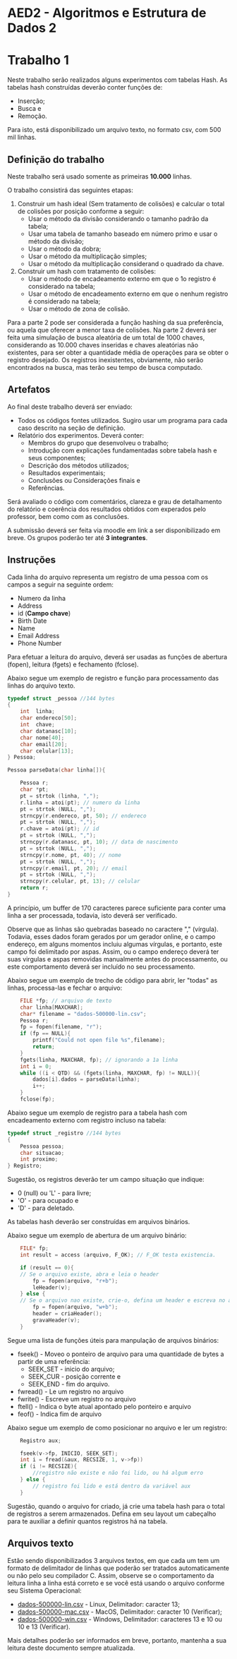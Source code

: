 # AED2 - Algoritmos e Estrutura de Dados 2

# Trabalho 1

Neste trabalho serão realizados alguns experimentos com tabelas Hash. As tabelas hash construídas deverão conter funções de:
* Inserção;
* Busca e
* Remoção.

Para isto, está disponibilizado um arquivo texto, no formato csv, com 500 mil linhas.

## Definição do trabalho

Neste trabalho será usado somente as primeiras **10.000** linhas.

O trabalho consistirá das seguintes etapas:

1. Construir um hash ideal (Sem tratamento de colisões) e calcular o total de colisões por posição conforme a seguir:
    * Usar o método da divisão considerando o tamanho padrão da tabela;
    * Usar uma tabela de tamanho baseado em número primo e usar o método da divisão;
    * Usar o método da dobra;
    * Usar o método da multiplicação simples;
    * Usar o método da multiplicação considerand o quadrado da chave.
2. Construir um hash com tratamento de colisões:
    * Usar o método de encadeamento externo em que o 1o registro é considerado na tabela;
    * Usar o método de encadeamento externo em que o nenhum registro é considerado na tabela;
    * Usar o método de zona de colisão.

Para a parte 2 pode ser considerada a função hashing da sua preferência, ou aquela que oferecer a menor taxa de colisões.
Na parte 2 deverá ser feita uma simulação de busca aleatória de um total de 1000 chaves, considerando as 10.000 chaves inseridas e chaves aleatórias não existentes, para ser obter a quantidade média de operações para se obter o registro desejado. Os registros inexistentes, obviamente, não serão encontrados na busca, mas terão seu tempo de busca computado.

## Artefatos

Ao final deste trabalho deverá ser enviado:
* Todos os códigos fontes utilizados. Sugiro usar um programa para cada caso descrito na seção de definição.
* Relatório dos experimentos. Deverá conter:
    * Membros do grupo que desenvolveu o trabalho;
    * Introdução com explicações fundamentadas sobre tabela hash e seus componentes;
    * Descrição dos métodos utilizados;
    * Resultados experimentais;
    * Conclusões ou Considerações finais e
    * Referências.

Será avaliado o código com comentários, clareza e grau de detalhamento do relatório e coerência dos resultados obtidos com experados pelo professor, bem como com as conclusões.

A submissão deverá ser feita via moodle em link a ser disponibilizado em breve. Os grupos poderão ter até **3 integrantes**.

## Instruções

Cada linha do arquivo representa um registro de uma pessoa com os campos a seguir na seguinte ordem:

* Numero da linha
* Address
* id (**Campo chave**)
* Birth Date
* Name
* Email Address
* Phone Number

Para efetuar a leitura do arquivo, deverá ser usadas as funções de abertura (fopen), leitura (fgets) e fechamento (fclose).

Abaixo segue um exemplo de registro e função para processamento das linhas do arquivo texto.

```C
typedef struct _pessoa //144 bytes
{
    int  linha;
    char endereco[50];
    int  chave;
    char datanasc[10];
    char nome[40];
    char email[20];
    char celular[13];
} Pessoa;

Pessoa parseData(char linha[]){

    Pessoa r;
    char *pt;
    pt = strtok (linha, ",");
    r.linha = atoi(pt); // numero da linha
    pt = strtok (NULL, ",");
    strncpy(r.endereco, pt, 50); // endereco
    pt = strtok (NULL, ",");
    r.chave = atoi(pt); // id
    pt = strtok (NULL, ",");
    strncpy(r.datanasc, pt, 10); // data de nascimento
    pt = strtok (NULL, ",");
    strncpy(r.nome, pt, 40); // nome
    pt = strtok (NULL, ",");
    strncpy(r.email, pt, 20); // email
    pt = strtok (NULL, ",");
    strncpy(r.celular, pt, 13); // celular
    return r;
}
```

A princípio, um buffer de 170 caracteres parece suficiente para conter uma linha a ser processada, todavia, isto deverá ser verificado.

Observe que as linhas são quebradas baseado no caractere "," (vírgula). Todavia, esses dados foram gerados por um gerador online, e o campo endereço, em alguns momentos incluiu algumas vírgulas, e portanto, este campo foi delimitado por aspas. Assim, ou o campo endereço deverá ter suas virgulas e aspas removidas manualmente antes do processamento, ou este comportamento deverá ser incluído no seu processamento.

Abaixo segue um exemplo de trecho de código para abrir, ler "todas" as linhas, processa-las e fechar o arquivo:

```C
    FILE *fp; // arquivo de texto
    char linha[MAXCHAR];
    char* filename = "dados-500000-lin.csv";
    Pessoa r;
    fp = fopen(filename, "r");
    if (fp == NULL){
        printf("Could not open file %s",filename);
        return;
    }
    fgets(linha, MAXCHAR, fp); // ignorando a 1a linha
    int i = 0;
    while ((i < QTD) && (fgets(linha, MAXCHAR, fp) != NULL)){
        dados[i].dados = parseData(linha);
        i++;
    }
    fclose(fp);
```

Abaixo segue um exemplo de registro para a tabela hash com encadeamento externo com registro incluso na tabela:

```C
typedef struct _registro //144 bytes
{
    Pessoa pessoa;
    char situacao;
    int proximo;
} Registro;
```

Sugestão, os registros deverão ter um campo situação que indique:

* 0 (null) ou 'L' - para livre;
* 'O' - para ocupado e
* 'D' - para deletado.

As tabelas hash deverão ser construídas em arquivos binários.

Abaixo segue um exemplo de abertura de um arquivo binário:

```C
    FILE* fp;
    int result = access (arquivo, F_OK); // F_OK testa existencia.

    if (result == 0){
    // Se o arquivo existe, abra e leia o header
        fp = fopen(arquivo, "r+b");
        leHeader(v);
    } else {
    // Se o arquivo nao existe, crie-o, defina um header e escreva no arquivo
        fp = fopen(arquivo, "w+b");        
        header = criaHeader();
        gravaHeader(v);
    }
```

Segue uma lista de funções úteis para manpulação de arquivos binários:
* fseek() - Moveo o ponteiro de arquivo para uma quantidade de bytes a partir de uma referência:
    * SEEK_SET - inicio do arquivo;
    * SEEK_CUR - posição corrente e
    * SEEK_END - fim do arquivo.
* fwread() - Le um registro no arquivo
* fwrite() - Escreve um registro no arquivo
* ftell() - Indica o byte atual apontado pelo ponteiro e arquivo
* feof() - Indica fim de arquivo


Abaixo segue um exemplo de como posicionar no arquivo e ler um registro:

```C
    Registro aux;

    fseek(v->fp, INICIO, SEEK_SET);
    int i = fread(&aux, RECSIZE, 1, v->fp))
    if (i != RECSIZE){
        //registro não existe e não foi lido, ou há algum erro
    } else {
        // registro foi lido e está dentro da variável aux
    }

```

Sugestão, quando o arquivo for criado, já crie uma tabela hash para o total de registros a serem armazenados. Defina em seu layout um cabeçalho para te auxiliar a definir quantos registros há na tabela.

## Arquivos texto

Estão sendo disponibilizados 3 arquivos textos, em que cada um tem um formato de delimitador de linhas que poderão ser tratados automaticamente ou não pelo seu compilador C. Assim, observe se o comportamento da leitura linha a linha está correto e se você está usando o arquivo conforme seu Sistema Operacional:

* [dados-500000-lin.csv](dados-500000-lin.csv) - Linux, Delimitador: caracter 13;
* [dados-500000-mac.csv](dados-500000-mac.csv) - MacOS, Delimitador: caracter 10 (Verificar);
* [dados-500000-win.csv](dados-500000-win.csv) - Windows, Delimitador: caracteres 13 e 10 ou 10 e 13 (Verificar).

Mais detalhes poderão ser informados em breve, portanto, mantenha a sua leitura deste documento sempre atualizada.
